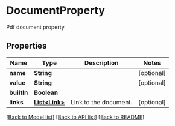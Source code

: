 
# DocumentProperty
Pdf document property.

## Properties
Name | Type | Description | Notes
------------ | ------------- | ------------- | -------------
**name** | **String** |  | [optional]
**value** | **String** |  | [optional]
**builtIn** | **Boolean** |  | 
**links** | [**List&lt;Link&gt;**](Link.md) | Link to the document. | [optional]


[[Back to Model list]](../README.md#documentation-for-models) [[Back to API list]](../README.md#documentation-for-api-endpoints) [[Back to README]](../README.md)


